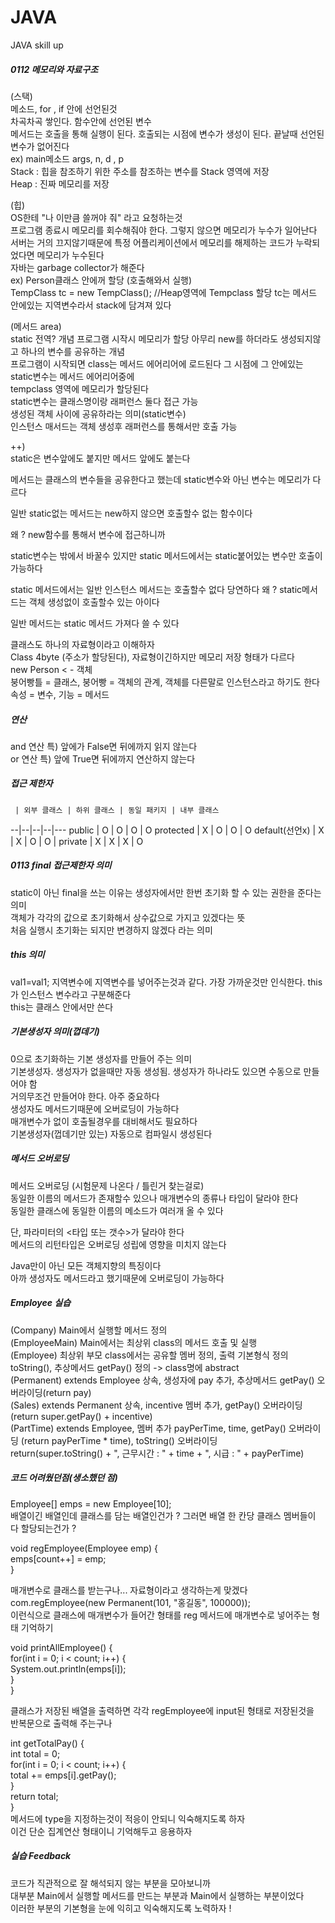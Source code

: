 # JAVA
JAVA skill up
##### 0112 메모리와 자료구조

(스택)   
메소드, for , if 안에 선언된것  
차곡차곡 쌓인다. 함수안에 선언된 변수  
메서드는 호출을 통해 실행이 된다. 호출되는 시점에 변수가 생성이 된다. 끝날때 선언된 변수가 없어진다  
ex) main메소드 args, n, d , p  
Stack : 힙을 참조하기 위한 주소를 참조하는 변수를 Stack 영역에 저장  
Heap : 진짜 메모리를 저장

(힙)  
OS한테 "나 이만큼 쓸꺼야 줘" 라고 요청하는것  
프로그램 종료시 메모리를 회수해줘야 한다. 그렇지 않으면 메모리가 누수가 일어난다  
서버는 거의 끄지않기때문에 특정 어플리케이션에서 메모리를 해제하는 코드가 누락되었다면 메모리가 누수된다  
자바는 garbage collector가 해준다  
ex) Person클래스 안에꺼 할당 (호출해와서 실행)  
TempClass tc = new TempClass(); //Heap영역에 Tempclass 할당 tc는 메서드 안에있는 지역변수라서 stack에 담겨져 있다  

(메서드 area)  
static 전역? 개념 프로그램 시작시 메모리가 할당 아무리 new를 하더라도 생성되지않고 하나의 변수를 공유하는 개념  
프로그램이 시작되면 class는 메서드 에어리어에 로드된다 그 시점에 그 안에있는 static변수는 메서드 에어리어중에  
tempclass 영역에 메모리가 할당된다  
static변수는 클래스명이랑 래퍼런스 둘다 접근 가능  
생성된 객체 사이에 공유하라는 의미(static변수)  
인스턴스 매서드는 객체 생성후 래퍼런스를 통해서만 호출 가능  

++)  
static은 변수앞에도 붙지만 메서드 앞에도 붙는다

메서드는 클래스의 변수들을 공유한다고 했는데 static변수와 아닌 변수는 메모리가 다르다

일반 static없는 메서드는 new하지 않으면 호출할수 없는 함수이다

왜 ? new함수를 통해서 변수에 접근하니까

static변수는 밖에서 바꿀수 있지만 static 메서드에서는 static붙어있는 변수만 호출이 가능하다

static 메서드에서는 일반 인스턴스 메서드는 호출할수 없다 당연하다 왜 ? static메서드는 객체 생성없이 호출할수 있는 아이다

일반 메서드는 static 메서드 가져다 쓸 수 있다

클래스도 하나의 자료형이라고 이해하자  
Class 4byte (주소가 할당된다), 자료형이긴하지만 메모리 저장 형태가 다르다  
new Person < - 객체  
붕어빵틀 = 클래스, 붕어빵 = 객체의 관계, 객체를 다른말로 인스턴스라고 하기도 한다  
속성 = 변수, 기능 = 메서드  

##### 연산  
and 연산 특) 앞에가 False면 뒤에까지 읽지 않는다   
or 연산 특) 앞에 True면 뒤에까지 연산하지 않는다 

##### 접근 제한자  
     | 외부 클래스 | 하위 클래스 | 동일 패키지 | 내부 클래스 
--|--|--|--|---
public | O | O | O | O 
protected | X | O | O | O
default(선언x) | X | X | O | O |
private | X | X | X | O  


##### 0113 final 접근제한자 의미  
static이 아닌 final을 쓰는 이유는 생성자에서만 한번 초기화 할 수 있는 권한을 준다는 의미  
객체가 각각의 값으로 초기화해서 상수값으로 가지고 있겠다는 뜻  
처음 실행시 초기화는 되지만 변경하지 않겠다 라는 의미

##### this 의미  
val1=val1; 지역변수에 지역변수를 넣어주는것과 같다. 가장 가까운것만 인식한다. this가 인스턴스 변수라고 구분해준다  
this는 클래스 안에서만 쓴다  

##### 기본생성자 의미(껍데기)  
0으로 초기화하는 기본 생성자를 만들어 주는 의미  
기본생성자. 생성자가 없을때만 자동 생성됨. 생성자가 하나라도 있으면 수동으로 만들어야 함  
거의무조건 만들어야 한다. 아주 중요하다  
생성자도 메서드기때문에 오버로딩이 가능하다  
매개변수가 없이 호출될경우를 대비해서도 필요하다  
기본생성자(껍데기만 있는) 자동으로 컴파일시 생성된다  

##### 메서드 오버로딩
메서드 오버로딩 (시험문제 나온다 / 틀린거 찾는걸로)  
동일한 이름의 메서드가 존재할수 있으나 매개변수의 종류나 타입이 달라야 한다   
동일한 클래스에 동일한 이름의 메소드가 여러개 올 수 있다  
  
단, 파라미터의 <타입 또는 갯수>가 달라야 한다  
메서드의 리턴타입은 오버로딩 성립에 영향을 미치지 않는다  
  
Java만이 아닌 모든 객체지향의 특징이다  
아까 생성자도 메서드라고 했기때문에 오버로딩이 가능하다  


##### Employee 실습
(Company) Main에서 실행할 메서드 정의  
(EmployeeMain) Main에서는 최상위 class의 메서드 호출 및 실행  
(Employee) 최상위 부모 class에서는 공유할 멤버 정의, 출력 기본형식 정의 toString(), 추상메서드 getPay() 정의 -> class명에 abstract  
(Permanent) extends Employee 상속, 생성자에 pay 추가, 추상메서드 getPay() 오버라이딩(return pay)  
(Sales) extends Permanent 상속, incentive 멤버 추가, getPay() 오버라이딩 (return super.getPay() + incentive)  
(PartTime) extends Employee, 멤버 추가 payPerTime, time, getPay() 오버라이딩 (return payPerTime * time), toString() 오버라이딩    
return(super.toString() + ", 근무시간 : " + time + ", 시급 : " + payPerTime)    

##### 코드 어려웠던점(생소했던 점)  

Employee[] emps = new Employee[10];  
배열이긴 배열인데 클래스를 담는 배열인건가 ? 그러면 배열 한 칸당 클래스 멤버들이 다 할당되는건가 ?  
  
void regEmployee(Employee emp) {  
		emps[count++] = emp;  
	}  
    
  매개변수로 클래스를 받는구나... 자료형이라고 생각하는게 맞겠다  
  com.regEmployee(new Permanent(101, "홍길동", 100000));    
  이런식으로 클래스에 매개변수가 들어간 형태를 reg 메서드에 매개변수로 넣어주는 형태 기억하기   
  
   
void printAllEmployee() {  
		for(int i = 0; i < count; i++) {  
			System.out.println(emps[i]);  
		}  
	}  
  
  클래스가 저장된 배열을 출력하면 각각 regEmployee에 input된 형태로 저장된것을  
  반복문으로 출력해 주는구나  
  
   int getTotalPay() {  
		int total = 0;  
		for(int i = 0; i < count; i++) {  
			total += emps[i].getPay();  
		}  
		return total;  
	}  
    메서드에 type을 지정하는것이 적응이 안되니 익숙해지도록 하자  
    이건 단순 집계연산 형태이니 기억해두고 응용하자  
    
##### 실습 Feedback  
코드가 직관적으로 잘 해석되지 않는 부분을 모아보니까    
대부분 Main에서 실행할 메서드를 만드는 부분과 Main에서 실행하는 부분이었다  
이러한 부분의 기본형을 눈에 익히고 익숙해지도록 노력하자 ! 
    




